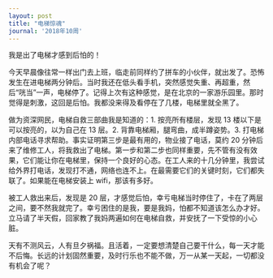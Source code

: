 ```yaml
---
layout: post
title: "电梯惊魂"
journal: '2018年10周'
---
```


我是出了电梯才感到后怕的！

今天早晨像往常一样出门去上班，临走前同样约了拼车的小伙伴，就出发了。恐怖发生在进电梯两分钟后。当时我还在低头看手机，突然感觉失重、再超重，然后“咣当”一声，电梯停了。记得上次有这种感觉，是在北京的一家游乐园里。那时觉得是刺激，这回是后怕。我都没来得及看停在了几楼，电梯里就全黑了。

做为资深网民，电梯自救三部曲我是知道的：1. 按亮所有楼层，发现 13 楼以下是可以按亮的，以为自己在 13 层。2. 背靠电梯厢，腿弯曲，成半蹲姿势。3. 打电梯内部电话寻求帮助。事实证明第三步是最有用的，物业接了电话，莫约 20 分钟后来了维修工人，将我救出了电梯。第一步和第二步也同样重要，先不管有没有效果，它们能让你在电梯里，保持一个良好的心态。在工人来的十几分钟里，我尝试给外界打电话，发现打不通，网络也连不上。在最需要它们的关键时刻，它们都失联了。如果能在电梯安装上 wifi，那该有多好。

被工人救出来后，发现是 20 层，才感觉后怕，幸亏电梯当时停住了，卡在了两层之间，要不然我就完了。幸亏困住的是我，要是我妈，怕都不知道该怎么办才好。立马请了半天假，回家教了我妈两遍如何在电梯自救，并安抚了一下受惊的小心脏。

天有不测风云，人有旦夕祸福。且活着，一定要想清楚自己要干什么，每一天才能不后悔。长远的计划固然重要，及时行乐也不能不做，万一从某一天起，一切都没有机会了呢？